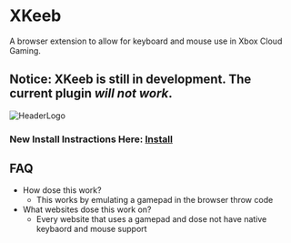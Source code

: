 # XKeeb
A browser extension to allow for keyboard and mouse use in Xbox Cloud Gaming.

## Notice: XKeeb is still in development. The current plugin *will not work*.

![HeaderLogo](https://github.com/perryMELENOHRST/XKeeb/assets/84308737/a68e3213-a787-4644-a31e-037b1f40f6dc)
### New Install Instractions Here: [Install](https://github.com/perryMELENOHRST/XKeeb/wiki/Install) 

## FAQ
- How dose this work?
  - This works by emulating a gamepad in the browser throw code
- What websites dose this work on?
  - Every website that uses a gamepad and dose not have native keybaord and mouse support
  
